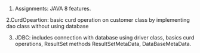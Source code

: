 1. Assignments: JAVA 8 features.

2.CurdOpeartion: basic curd operation on customer class by implementing dao class without using database

3. JDBC: includes connection with database using driver class, basics curd operations, ResultSet methods
   ResultSetMetaData, DataBaseMetaData.
   
